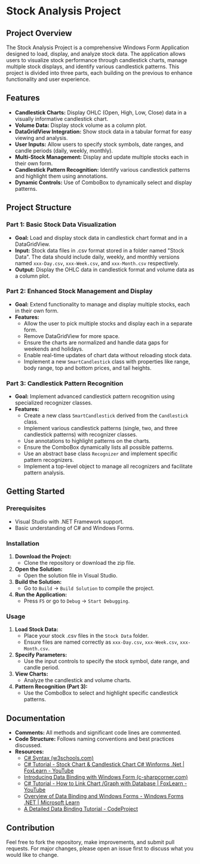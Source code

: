 # Stock Analysis Project

## Project Overview
The Stock Analysis Project is a comprehensive Windows Form Application designed to load, display, and analyze stock data. The application allows users to visualize stock performance through candlestick charts, manage multiple stock displays, and identify various candlestick patterns. This project is divided into three parts, each building on the previous to enhance functionality and user experience.

## Features
- **Candlestick Charts:** Display OHLC (Open, High, Low, Close) data in a visually informative candlestick chart.
- **Volume Data:** Display stock volume as a column plot.
- **DataGridView Integration:** Show stock data in a tabular format for easy viewing and analysis.
- **User Inputs:** Allow users to specify stock symbols, date ranges, and candle periods (daily, weekly, monthly).
- **Multi-Stock Management:** Display and update multiple stocks each in their own form.
- **Candlestick Pattern Recognition:** Identify various candlestick patterns and highlight them using annotations.
- **Dynamic Controls:** Use of ComboBox to dynamically select and display patterns.

## Project Structure
### Part 1: Basic Stock Data Visualization
- **Goal:** Load and display stock data in candlestick chart format and in a DataGridView.
- **Input:** Stock data files in .csv format stored in a folder named "Stock Data". The data should include daily, weekly, and monthly versions named `xxx-Day.csv`, `xxx-Week.csv`, and `xxx-Month.csv` respectively.
- **Output:** Display the OHLC data in candlestick format and volume data as a column plot.

### Part 2: Enhanced Stock Management and Display
- **Goal:** Extend functionality to manage and display multiple stocks, each in their own form.
- **Features:**
  - Allow the user to pick multiple stocks and display each in a separate form.
  - Remove DataGridView for more space.
  - Ensure the charts are normalized and handle data gaps for weekends and holidays.
  - Enable real-time updates of chart data without reloading stock data.
  - Implement a new `SmartCandlestick` class with properties like range, body range, top and bottom prices, and tail heights.

### Part 3: Candlestick Pattern Recognition
- **Goal:** Implement advanced candlestick pattern recognition using specialized recognizer classes.
- **Features:**
  - Create a new class `SmartCandlestick` derived from the `Candlestick` class.
  - Implement various candlestick patterns (single, two, and three candlestick patterns) with recognizer classes.
  - Use annotations to highlight patterns on the charts.
  - Ensure the ComboBox dynamically lists all possible patterns.
  - Use an abstract base class `Recognizer` and implement specific pattern recognizers.
  - Implement a top-level object to manage all recognizers and facilitate pattern analysis.

## Getting Started
### Prerequisites
- Visual Studio with .NET Framework support.
- Basic understanding of C# and Windows Forms.

### Installation
1. **Download the Project:**
   - Clone the repository or download the zip file.
2. **Open the Solution:**
   - Open the solution file in Visual Studio.
3. **Build the Solution:**
   - Go to `Build` -> `Build Solution` to compile the project.
4. **Run the Application:**
   - Press `F5` or go to `Debug` -> `Start Debugging`.

### Usage
1. **Load Stock Data:**
   - Place your stock .csv files in the `Stock Data` folder.
   - Ensure files are named correctly as `xxx-Day.csv`, `xxx-Week.csv`, `xxx-Month.csv`.
2. **Specify Parameters:**
   - Use the input controls to specify the stock symbol, date range, and candle period.
3. **View Charts:**
   - Analyze the candlestick and volume charts.
4. **Pattern Recognition (Part 3):**
   - Use the ComboBox to select and highlight specific candlestick patterns.

## Documentation
- **Comments:** All methods and significant code lines are commented.
- **Code Structure:** Follows naming conventions and best practices discussed.
- **Resources:**
  - [C# Syntax (w3schools.com)](https://www.w3schools.com/cs/)
  - [C# Tutorial - Stock Chart & Candlestick Chart C# Winforms .Net | FoxLearn - YouTube](https://www.youtube.com/watch?v=x8_lQda88Ro)
  - [Introducing Data Binding with Windows Form (c-sharpcorner.com)](https://www.c-sharpcorner.com/UploadFile/8911c4/data-binding-with-windows-forms/)
  - [C# Tutorial - How to Link Chart /Graph with Database | FoxLearn - YouTube](https://www.youtube.com/watch?v=_hJ3ygkNhoM)
  - [Overview of Data Binding and Windows Forms - Windows Forms .NET | Microsoft Learn](https://docs.microsoft.com/en-us/dotnet/desktop/winforms/data-binding/?view=netdesktop-6.0)
  - [A Detailed Data Binding Tutorial - CodeProject](https://www.codeproject.com/Articles/23259/A-Detailed-Data-Binding-Tutorial)

## Contribution
Feel free to fork the repository, make improvements, and submit pull requests. For major changes, please open an issue first to discuss what you would like to change.

